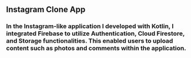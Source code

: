 ## Instagram Clone App
### In the Instagram-like application I developed with Kotlin, I integrated Firebase to utilize Authentication, Cloud Firestore, and Storage functionalities. This enabled users to upload content such as photos and comments within the application.
